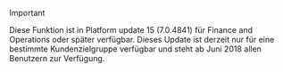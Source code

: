 > [!IMPORTANT]
> Diese Funktion ist in Platform update 15 (7.0.4841) für Finance and Operations oder später verfügbar. Dieses Update ist derzeit nur für eine bestimmte Kundenzielgruppe verfügbar und steht ab Juni 2018 allen Benutzern zur Verfügung.
